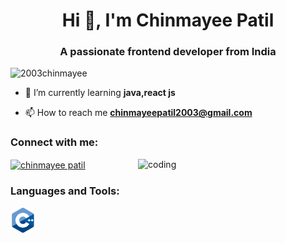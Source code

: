 <h1 align="center">Hi 👋, I'm Chinmayee Patil </h1>
<h3 align="center">A passionate frontend developer from India</h3>

<p align="left"> <img src="https://komarev.com/ghpvc/?username=2003chinmayee&label=Profile%20views&color=0e75b6&style=flat" alt="2003chinmayee" /> </p>

- 🌱 I’m currently learning **java,react js**

- 📫 How to reach me **chinmayeepatil2003@gmail.com**

<h3 align="left">Connect with me:</h3>
<img  align="right" width="300" src="data:image/png;base64,iVBORw0K... (truncated long image data)" alt="coding">
<p align="left">
<a href="https://linkedin.com/in/chinmayee patil" target="blank"><img align="center" src="https://raw.githubusercontent.com/rahuldkjain/github-profile-readme-generator/master/src/images/icons/Social/linked-in-alt.svg" alt="chinmayee patil" height="30" width="40" /></a>
</p>

<h3 align="left">Languages and Tools:</h3>
<p align="left"> 
  <a href="https://www.w3schools.com/cpp/" target="_blank" rel="noreferrer"> 
    <img src="https://raw.githubusercontent.com/devicons/devicon/master/icons/cplusplus/cplusplus-original.svg" alt="cplusplus" width="40" height="40"/> 
  </a> 
  <a href="https://www.w3schools.com/css/" target="_blank" rel="noreferrer"> 
    <img src="https://raw.githubusercontent.com/devicons/devicon/master/icons/css3/css3-original-wordmark.svg" alt="css3" width="4

